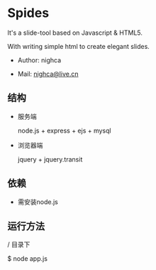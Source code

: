 Spides
======

It's a slide-tool based on Javascript &amp; HTML5.

With writing simple html to create elegant slides.

 * Author:   nighca

 * Mail:     nighca@live.cn
 
结构
----

 * 服务端
 
   node.js + express + ejs + mysql

 * 浏览器端
   
   jquery + jquery.transit

依赖
----

 * 需安装node.js

运行方法
----
   
   / 目录下
   
   $ node app.js


